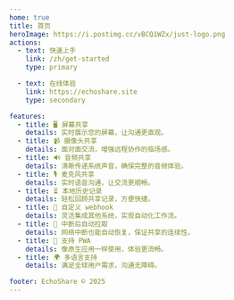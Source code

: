 ```yaml
---
home: true
title: 首页
heroImage: https://i.postimg.cc/vBCQ1WZx/just-logo.png
actions:
  - text: 快速上手
    link: /zh/get-started
    type: primary

  - text: 在线体验
    link: https://echoshare.site
    type: secondary

features:
  - title: 🖥️ 屏幕共享
    details: 实时展示您的屏幕，让沟通更直观。
  - title: 📹 摄像头共享
    details: 面对面交流，增强远程协作的临场感。
  - title: 🔊 音频共享
    details: 清晰传递系统声音，确保完整的音频体验。
  - title: 🎙️ 麦克风共享
    details: 实时语音沟通，让交流更顺畅。
  - title: ⏳ 本地历史记录
    details: 轻松回顾共享记录，方便快捷。
  - title: 🔗 自定义 webhook
    details: 灵活集成其他系统，实现自动化工作流。
  - title: 🔄 中断后自动拉取
    details: 网络中断也能自动恢复，保证共享的连续性。
  - title: 📱 支持 PWA
    details: 像原生应用一样使用，体验更流畅。
  - title: 🌍 多语言支持
    details: 满足全球用户需求，沟通无障碍。

footer: EchoShare © 2025
---
```

